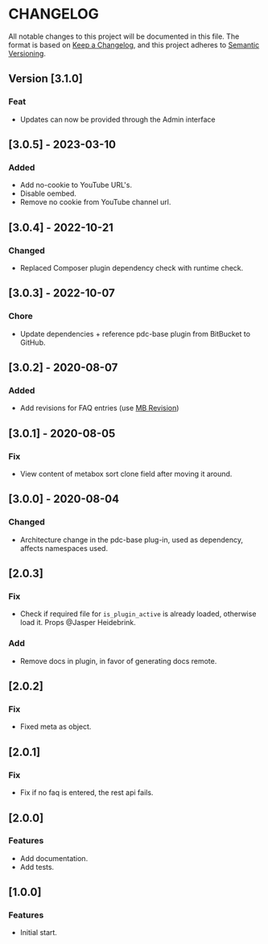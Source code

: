 # CHANGELOG

All notable changes to this project will be documented in this file.
The format is based on [Keep a Changelog](https://keepachangelog.com/en/1.0.0/),
and this project adheres to [Semantic Versioning](https://semver.org/spec/v2.0.0.html).

## Version [3.1.0]

### Feat

-   Updates can now be provided through the Admin interface

## [3.0.5] - 2023-03-10

### Added

-   Add no-cookie to YouTube URL's.
-   Disable oembed.
-   Remove no cookie from YouTube channel url.

## [3.0.4] - 2022-10-21

### Changed

-   Replaced Composer plugin dependency check with runtime check.

## [3.0.3] - 2022-10-07

### Chore

-   Update dependencies + reference pdc-base plugin from BitBucket to GitHub.

## [3.0.2] - 2020-08-07

### Added

-   Add revisions for FAQ entries (use [MB Revision](https://metabox.io/plugins/mb-revision/))

## [3.0.1] - 2020-08-05

### Fix

-   View content of metabox sort clone field after moving it around.

## [3.0.0] - 2020-08-04

### Changed

-   Architecture change in the pdc-base plug-in, used as dependency, affects namespaces used.

## [2.0.3]

### Fix

-   Check if required file for `is_plugin_active` is already loaded, otherwise load it. Props @Jasper Heidebrink.

### Add

-   Remove docs in plugin, in favor of generating docs remote.

## [2.0.2]

### Fix

-   Fixed meta as object.

## [2.0.1]

### Fix

-   Fix if no faq is entered, the rest api fails.

## [2.0.0]

### Features

-   Add documentation.
-   Add tests.

## [1.0.0]

### Features

-   Initial start.
